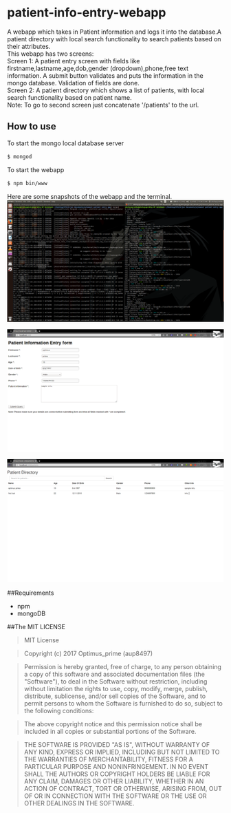 # patient-info-entry-webapp
A webapp which takes in Patient information and logs it into the database.A patient directory with local search functionality to search patients based on their attributes.
<br>
This webapp has two screens:
<br>
Screen 1: A patient entry screen with fields like firstname,lastname,age,dob,gender (dropdown),phone,free text information.
       A submit button validates and puts the information in the mongo database. Validation of fields are done.
<br>
Screen 2: A patient directory which shows a list of patients, with local search functionality based on patient name.
<br>
Note: To go to second screen just concatenate '/patients' to the url.


## How to use

To start the mongo local database server
```bash
$ mongod
```
To start the webapp
```bash
$ npm bin/www
```

Here are some snapshots of the webapp and the terminal. 
![alt tag](https://github.com/aup8497/patient-info-entry-webapp/blob/master/patient-entry-firstScreen.png)

![alt tag](https://github.com/aup8497/patient-info-entry-webapp/blob/master/patientEntryFirstScreen.png)

![alt tag](https://github.com/aup8497/patient-info-entry-webapp/blob/master/patient-info-secondScreen.png)

##Requirements
  - npm
  - mongoDB

##The MIT LICENSE

>MIT License

>Copyright (c) 2017 Optimus_prime (aup8497)

>Permission is hereby granted, free of charge, to any person obtaining a copy
of this software and associated documentation files (the "Software"), to deal
in the Software without restriction, including without limitation the rights
to use, copy, modify, merge, publish, distribute, sublicense, and/or sell
copies of the Software, and to permit persons to whom the Software is
furnished to do so, subject to the following conditions:

>The above copyright notice and this permission notice shall be included in all
copies or substantial portions of the Software.

>THE SOFTWARE IS PROVIDED "AS IS", WITHOUT WARRANTY OF ANY KIND, EXPRESS OR
IMPLIED, INCLUDING BUT NOT LIMITED TO THE WARRANTIES OF MERCHANTABILITY,
FITNESS FOR A PARTICULAR PURPOSE AND NONINFRINGEMENT. IN NO EVENT SHALL THE
AUTHORS OR COPYRIGHT HOLDERS BE LIABLE FOR ANY CLAIM, DAMAGES OR OTHER
LIABILITY, WHETHER IN AN ACTION OF CONTRACT, TORT OR OTHERWISE, ARISING FROM,
OUT OF OR IN CONNECTION WITH THE SOFTWARE OR THE USE OR OTHER DEALINGS IN THE
SOFTWARE.

